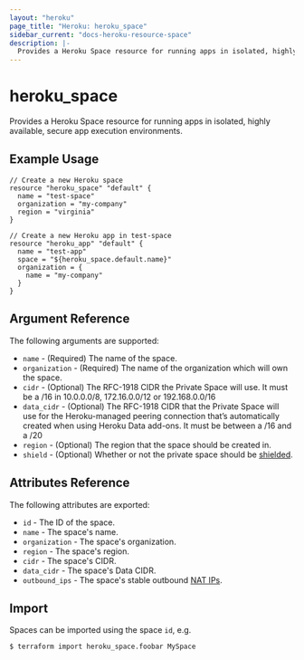```yaml
---
layout: "heroku"
page_title: "Heroku: heroku_space"
sidebar_current: "docs-heroku-resource-space"
description: |-
  Provides a Heroku Space resource for running apps in isolated, highly available, secure app execution environments.
---
```


# heroku\_space

Provides a Heroku Space resource for running apps in isolated, highly available, secure app execution environments.

## Example Usage

```hcl
// Create a new Heroku space
resource "heroku_space" "default" {
  name = "test-space"
  organization = "my-company"
  region = "virginia"
}

// Create a new Heroku app in test-space
resource "heroku_app" "default" {
  name = "test-app"
  space = "${heroku_space.default.name}"
  organization = {
    name = "my-company"
  }
}
```

## Argument Reference

The following arguments are supported:

* `name` - (Required) The name of the space.
* `organization` - (Required) The name of the organization which will own the space.
* `cidr` - (Optional) The RFC-1918 CIDR the Private Space will use. It must be a /16 in 10.0.0.0/8, 172.16.0.0/12 or 192.168.0.0/16
* `data_cidr` - (Optional) The RFC-1918 CIDR that the Private Space will use for the Heroku-managed peering connection that’s automatically created when using Heroku Data add-ons. It must be between a /16 and a /20
* `region` - (Optional) The region that the space should be created in.
* `shield` - (Optional) Whether or not the private space should be [shielded](https://devcenter.heroku.com/articles/private-spaces#shield-private-spaces).

## Attributes Reference

The following attributes are exported:

* `id` - The ID of the space.
* `name` - The space's name.
* `organization` - The space's organization.
* `region` - The space's region.
* `cidr` - The space's CIDR.
* `data_cidr` - The space's Data CIDR.
* `outbound_ips` - The space's stable outbound [NAT IPs](https://devcenter.heroku.com/articles/platform-api-reference#space-network-address-translation).

## Import

Spaces can be imported using the space `id`, e.g.

```
$ terraform import heroku_space.foobar MySpace
```
